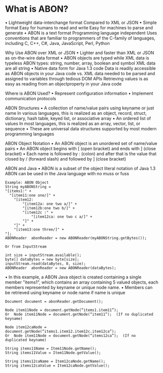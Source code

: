 What is ABON?
=============
• Lightweight data-interchange format
 Compared to XML or JSON
• Simple format
 Easy for humans to read and write
 Easy for machines to parse and generate
• ABON is a text format
 Programming language independent
 Uses conventions that are familiar to programmers of the C-family of languages, including C, C++, C#, Java, JavaScript, Perl, Python

Why Use ABON over XML or JSON
• Lighter and faster than XML or JSON as on-the-wire data format
• ABON objects are typed while XML data is typeless
 ABON types: string, number, array, boolean   and symbol
 XML data are all string
• Native data form for Java  1.3 code
 Data is readily accessible as ABON objects in your Java code vs. XML data needed to be parsed and assigned to variables through tedious DOM APIs
 Retrieving values is as easy as reading from an objectproperty in your Java code

Where is ABON Used?
• Represent configuration information
• Implement communication protocols

ABON Structures
• A collection of name/value pairs using keyname or just name
 In various languages, this is realized as an object, record, struct, dictionary, hash table, keyed list, or associative array
• An ordered list of values
 In most languages, this is realized as an array, vector, list, or sequence
• These are universal data structures supported by most modern programming languages

ABON Object Notation
• An ABON object is an unordered set of name/value pairs
• An ABON object begins with [  (open bracket) and ends with ] (close bracket)
• Each name is followed by : (colon) and after that is the value that closed by / (forward slash) and followed by ] (close bracket)

ABON and Java
• ABON is a subset of the object literal notation of Java 1.3
 ABON can be used in the Java language with no muss or fuss

	Example: ABON Object
	String myABONString = 
	"[items1:" +
	  "[item11:one one/]" +
		"[item12:
			"[item12a: one two a/]" +
			"[item12b:one two b/]" +
			"[item12c :" +
				"[item12ca: one two c a/]" +
			"]" +
		"]" +
		"[item13:one three/]" +
	"];
	ABONReader  abonReader = new ABONReader(myABONString.getBytes());
	
	Or from InputStream
	
	int size = inputStream.available();
	byte[] dataBytes = new byte[size];
	inputStream.read(dataBytes, 0, size);
	ABONReader  abonReader = new ABONReader(dataBytes);


• In this example, a ABON Java object is created
containing a single member "items1", which contains an array containing 5 valued objects, each members represented by keyname or unique node name.
• Members can be retrieved using keyname or node name if name is unique

	Document document = abonReader.getDocument();
	
	Node item11Node = document.getNode(“items1.item11”);
	Or  Node item11Node = document.getNode(“item11”);  (If no duplicated keyname)
	
	Node item12caNode = document.getNode(“items1.item12.item12c.item12ca”);
	Or  Node item11Node = document.getNode(“items12ca”);  (If no duplicated keyname)
	
	String items11Name = Item11Node.getName();
	String items11Value = Item11Node.getValue();
	
	String items12caName = Item12caNode.getName();
	String items12caValue = Item12caNode.getValue();
